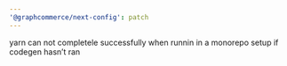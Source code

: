 ```yaml
---
'@graphcommerce/next-config': patch
---
```


yarn can not completele successfully when runnin in a monorepo setup if codegen hasn’t ran
